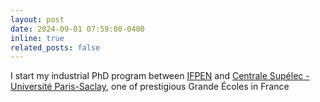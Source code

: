 ```yaml
---
layout: post
date: 2024-09-01 07:59:00-0400
inline: true
related_posts: false
---
```


I start my industrial PhD program between <a href='https://www.ifpenergiesnouvelles.com/'>IFPEN</a> and <a href='https://www.centralesupelec.fr/en'> Centrale Supélec - Université Paris-Saclay</a>, one of prestigious Grande Écoles in France
